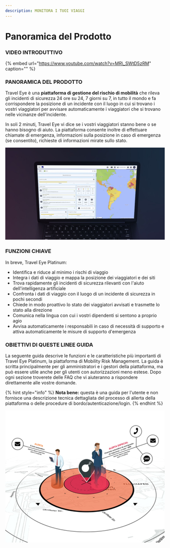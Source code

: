 ```yaml
---
description: MONITORA I TUOI VIAGGI
---
```


# Panoramica del Prodotto

### VIDEO INTRODUTTIVO

{% embed url="https://www.youtube.com/watch?v=MR\_SWtD5zRM" caption="" %}

### PANORAMICA DEL PRODOTTO

Travel Eye è una **piattaforma di gestione del rischio di mobilità** che rileva gli incidenti di sicurezza 24 ore su 24, 7 giorni su 7, in tutto il mondo e fa corrispondere la posizione di un incidente con il luogo in cui si trovano i vostri viaggiatori per avvisare automaticamente i viaggiatori che si trovano nelle vicinanze dell'incidente.

In soli 2 minuti, Travel Eye vi dice se i vostri viaggiatori stanno bene o se hanno bisogno di aiuto. La piattaforma consente inoltre di effettuare chiamate di emergenza, informazioni sulla posizione in caso di emergenza \(se consentito\), richieste di informazioni mirate sullo stato.

![](.gitbook/assets/travel-eye-cover%20%286%29.JPG)

### FUNZIONI CHIAVE

In breve, Travel Eye Platinum:

* Identifica e riduce al minimo i rischi di viaggio
* Integra i dati di viaggio e mappa la posizione dei viaggiatori e dei siti
* Trova rapidamente gli incidenti di sicurezza rilevanti con l'aiuto dell'intelligenza artificiale
* Confronta i dati di viaggio con il luogo di un incidente di sicurezza in pochi secondi
* Chiede in modo proattivo lo stato dei viaggiatori avvisati e trasmette lo stato alla direzione
* Comunica nella lingua con cui i vostri dipendenti si sentono a proprio agio
* Avvisa automaticamente i responsabili in caso di necessità di supporto e attiva automaticamente le misure di supporto d'emergenza

### OBIETTIVI DI QUESTE LINEE GUIDA

La seguente guida descrive le funzioni e le caratteristiche più importanti di Travel Eye Platinum, la piattaforma di Mobility Risk Management. La guida è scritta principalmente per gli amministratori e i gestori della piattaforma, ma può essere utile anche per gli utenti con autorizzazioni meno estese. Dopo ogni sezione troverete delle FAQ che vi aiuteranno a rispondere direttamente alle vostre domande.

{% hint style="info" %}
**Nota bene:** questa è una guida per l'utente e non fornisce una descrizione tecnica dettagliata del processo di allerta della piattaforma o delle procedure di bordo/autenticazione/login.
{% endhint %}

![](.gitbook/assets/pt-alerting.jpg)


